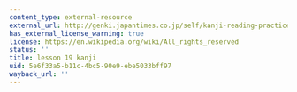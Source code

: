 ```yaml
---
content_type: external-resource
external_url: http://genki.japantimes.co.jp/self/kanji-reading-practice
has_external_license_warning: true
license: https://en.wikipedia.org/wiki/All_rights_reserved
status: ''
title: lesson 19 kanji
uid: 5e6f33a5-b11c-4bc5-90e9-ebe5033bff97
wayback_url: ''
---
```

